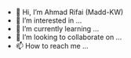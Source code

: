 - 👋 Hi, I’m Ahmad Rifai (Madd-KW)
- 👀 I’m interested in ...
- 🌱 I’m currently learning ...
- 💞️ I’m looking to collaborate on ...
- 📫 How to reach me ...

<!---
Madd-KW/Madd-KW is a ✨ special ✨ repository because its `README.md` (this file) appears on your GitHub profile.
You can click the Preview link to take a look at your changes.
--->
